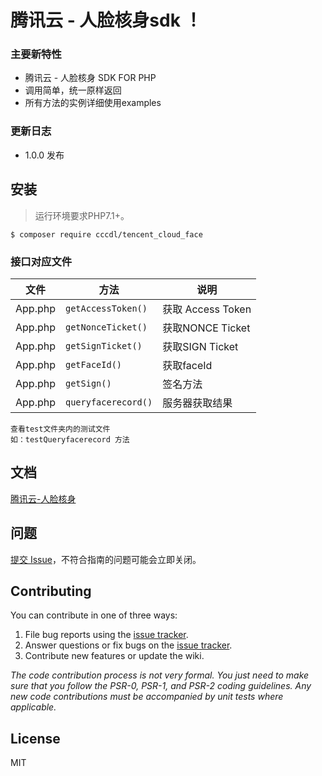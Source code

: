 # 腾讯云 - 人脸核身sdk ！

### 主要新特性

* 腾讯云 - 人脸核身 SDK FOR PHP
* 调用简单，统一原样返回
* 所有方法的实例详细使用examples

### 更新日志

- 1.0.0 发布

## 安装

> 运行环境要求PHP7.1+。

```shell
$ composer require cccdl/tencent_cloud_face
```

### 接口对应文件

| 文件      | 方法                  | 说明              |
|---------|---------------------|-----------------|
| App.php | `getAccessToken()`  | 获取 Access Token |
| App.php | `getNonceTicket()`  | 获取NONCE Ticket  |
| App.php | `getSignTicket()`   | 获取SIGN Ticket   |
| App.php | `getFaceId()`       | 获取faceId        |
| App.php | `getSign()`         | 签名方法            |
| App.php | `queryfacerecord()` | 服务器获取结果         |

```使用方法
查看test文件夹内的测试文件
如：testQueryfacerecord 方法
```

## 文档

[腾讯云-人脸核身](https://cloud.tencent.com/document/product/1007)

## 问题

[提交 Issue](https://github.com/cccdl/tencent-cloud-face/issues)，不符合指南的问题可能会立即关闭。

## Contributing

You can contribute in one of three ways:

1. File bug reports using the [issue tracker](https://github.com/cccdl/tencent-cloud-face/issues).
2. Answer questions or fix bugs on the [issue tracker](https://github.com/cccdl/tencent-cloud-face/issues).
3. Contribute new features or update the wiki.

_The code contribution process is not very formal. You just need to make sure that you follow the PSR-0, PSR-1, and
PSR-2 coding guidelines. Any new code contributions must be accompanied by unit tests where applicable._

## License

MIT
